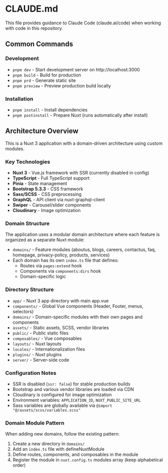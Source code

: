 # CLAUDE.md

This file provides guidance to Claude Code (claude.ai/code) when working with code in this repository.

## Common Commands

### Development
- `pnpm dev` - Start development server on http://localhost:3000
- `pnpm build` - Build for production
- `pnpm prd` - Generate static site
- `pnpm preview` - Preview production build locally

### Installation
- `pnpm install` - Install dependencies
- `pnpm postinstall` - Prepare Nuxt (runs automatically after install)

## Architecture Overview

This is a Nuxt 3 application with a domain-driven architecture using custom modules.

### Key Technologies
- **Nuxt 3** - Vue.js framework with SSR (currently disabled in config)
- **TypeScript** - Full TypeScript support
- **Pinia** - State management
- **Bootstrap 5.3.3** - CSS framework
- **Sass/SCSS** - CSS preprocessing
- **GraphQL** - API client via nuxt-graphql-client
- **Swiper** - Carousel/slider components
- **Cloudinary** - Image optimization

### Domain Structure
The application uses a modular domain architecture where each feature is organized as a separate Nuxt module:

- `domains/` - Feature modules (aboutus, blogs, careers, contactus, faq, homepage, privacy-policy, products, services)
- Each domain has its own `index.ts` file that defines:
  - Routes via `pages:extend` hook
  - Components via `components:dirs` hook
  - Domain-specific logic

### Directory Structure
- `app/` - Nuxt 3 app directory with main app.vue
- `components/` - Global Vue components (Header, Footer, menus, selectors)
- `domains/` - Domain-specific modules with their own pages and components
- `assets/` - Static assets, SCSS, vendor libraries
- `public/` - Public static files
- `composables/` - Vue composables
- `layouts/` - Nuxt layouts
- `locales/` - Internationalization files
- `plugins/` - Nuxt plugins
- `server/` - Server-side code

### Configuration Notes
- SSR is disabled (`ssr: false`) for stable production builds
- Bootstrap and various vendor libraries are loaded via CDN
- Cloudinary is configured for image optimization
- Environment variables: `APPLICATION_ID`, `NUXT_PUBLIC_SITE_URL`
- Sass variables are globally available via `@import "@/assets/scss/variables.scss"`

### Domain Module Pattern
When adding new domains, follow the existing pattern:
1. Create a new directory in `domains/`
2. Add an `index.ts` file with defineNuxtModule
3. Define routes, components, and composables in the module
4. Register the module in `nuxt.config.ts` modules array (keep alphabetical order)